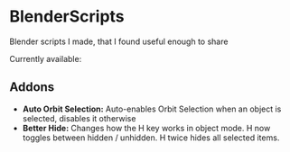 # BlenderScripts
Blender scripts I made, that I found useful enough to share

Currently available:

<h2>Addons</h2>
<ul>
  <li>
    <b>Auto Orbit Selection:</b> Auto-enables Orbit Selection when an object is selected, disables it otherwise
  </li>
  <li>
    <b>Better Hide:</b> Changes how the H key works in object mode. H now toggles between hidden / unhidden. H twice hides all selected items.
  </li>
</ul>
